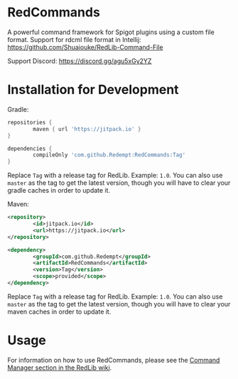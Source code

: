 # RedCommands
A powerful command framework for Spigot plugins using a custom file format. Support for rdcml file format in Intellij: https://github.com/Shuaiouke/RedLib-Command-File

Support Discord: https://discord.gg/agu5xGy2YZ

# Installation for Development

Gradle:

```groovy
repositories {
        maven { url 'https://jitpack.io' }
}

```

```groovy
dependencies {
        compileOnly 'com.github.Redempt:RedCommands:Tag'
}
```

Replace `Tag` with a release tag for RedLib. Example: `1.0`. You can also use `master` as the tag to get the latest version, though you will have to clear your gradle caches in order to update it.

Maven:

```xml
<repository>
        <id>jitpack.io</id>
        <url>https://jitpack.io</url>
</repository>
```

```xml
<dependency>
        <groupId>com.github.Redempt</groupId>
        <artifactId>RedCommands</artifactId>
        <version>Tag</version>
        <scope>provided</scope>
</dependency>
```
Replace `Tag` with a release tag for RedLib. Example: `1.0`. You can also use `master` as the tag to get the latest version, though you will have to clear your maven caches in order to update it.

# Usage

For information on how to use RedCommands, please see the [Command Manager section in the RedLib wiki](https://github.com/Redempt/RedLib/wiki/Command-Manager).
